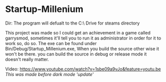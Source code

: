 # Startup-Millenium
Dir: The program will defualt to the C:\ Drive for steams directory

This project was made so I could get an achievement in a game called garrysmod, sometimes it'll tell you to run it as administrator in order for it to work so, do so. The exe can be found under Bin/Debug/Startup_Millenium.exe, When you build the source other wise it won't be there. you can build the source in debug or release mode it doesn't really matter.

Video: https://www.youtube.com/watch?v=1sbe09a9vJo&feature=youtu.be *This was made before dark mode 'update'*
